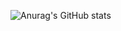 ![Anurag's GitHub stats](https://github-readme-stats.vercel.app/api?username=quick-oos&show_icons=true&theme=radical)
